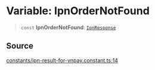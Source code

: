 # Variable: IpnOrderNotFound

> `const` **IpnOrderNotFound**: [`IpnResponse`](../type-aliases/IpnResponse.md)

## Source

[constants/ipn-result-for-vnpay.constant.ts:14](https://github.com/lehuygiang28/vnpay/blob/ffb3f1a6e2e5cee6cec7ba4f806a92950f9f7872/src/constants/ipn-result-for-vnpay.constant.ts#L14)
